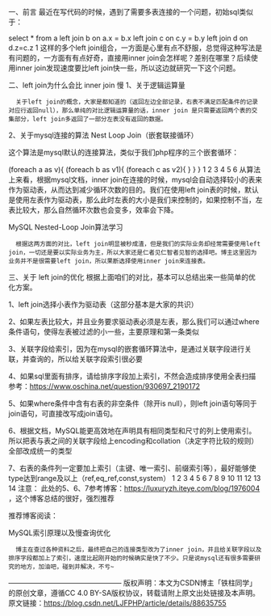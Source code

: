 一、前言
最近在写代码的时候，遇到了需要多表连接的一个问题，初始sql类似于：

select * from a left join b on a.x = b.x left join c on c.y = b.y left join d on d.z=c.z
1
      这样的多个left join组合，一方面是心里有点不舒服，总觉得这种写法是有问题的，一方面有有点好奇，直接用inner join会怎样呢？差别在哪里？后续使用inner join发现速度要比left join快一些，所以这边就研究一下这个问题。

二、left join为什么会比 inner join 慢
1、关于逻辑运算量

      关于left join的概念，大家是都知道的（返回左边全部记录，右表不满足匹配条件的记录对应行返回null），那么单纯的对比逻辑运算量的话，inner join 是只需要返回两个表的交集部分，left join多返回了一部分左表没有返回的数据。

2、关于mysql连接的算法 Nest Loop Join（嵌套联接循环）

这个算法是mysql默认的连接算法，类似于我们php程序的三个嵌套循环：

(foreach a as v){
	(foreach b as v1){
		(foreach c as v2){
		}
	}
}
1
2
3
4
5
6
      从算法上来看，根据mysql文档，inner join在连接的时候，mysql会自动选择较小的表来作为驱动表，从而达到减少循环次数的目的。我们在使用left join表的时候，默认是使用左表作为驱动表，那么此时左表的大小是我们来控制的，如果控制不当，左表比较大，那么自然循环次数也会变多，效率会下降。

MySQL Nested-Loop Join算法学习

      根据这两方面的对比，left join明显被秒成渣，但是我们的实际业务却经常需要使用left join，一切还是要以实际业务为主，所以大家还是仁者见仁智者见智的选择吧。博主这里因为业务并不是很需要left join，所以果断选择使用inner join来连接表。

三、关于 left join的优化
根据上面咱们的对比，基本可以总结出来一些简单的优化方案。

1、left join选择小表作为驱动表（这部分基本是大家的共识）

2、如果左表比较大，并且业务要求驱动表必须是左表，那么我们可以通过where条件语句，使得左表被过滤的小一些，主要原理和第一条类似

3、关联字段给索引，因为在mysql的嵌套循环算法中，是通过关联字段进行关联，并查询的，所以给关联字段索引很必要

4、如果sql里面有排序，请给排序字段加上索引，不然会造成排序使用全表扫描
		参考：https://www.oschina.net/question/930697_2190172
		
5、如果where条件中含有右表的非空条件（除开is null），则left join语句等同于join语句，可直接改写成join语句。 

6、根据文档，MySQL能更高效地在声明具有相同类型和尺寸的列上使用索引。所以把表与表之间的关联字段给上encoding和collation（决定字符比较的规则）全部改成统一的类型

7、右表的条件列一定要加上索引（主键、唯一索引、前缀索引等），最好能够使type达到range及以上（ref,eq_ref,const,system） 
1
2
3
4
5
6
7
8
9
10
11
12
13
14
注意： 此处的5、6、7参考博客：https://luxuryzh.iteye.com/blog/1976004 ，这个博客总结的很好，强烈推荐

推荐博客阅读：

MySQL索引原理以及慢查询优化

      博主在查过各种资料之后，最终把自己的连接类型改为了inner join，并且给关联字段以及排序字段都加上了索引，速度比起刚开始的时候确实是快了不少。只是说mysql还有很多需要研究的地方，加油吧，碰到并解决，不亏~
————————————————
版权声明：本文为CSDN博主「铁柱同学」的原创文章，遵循CC 4.0 BY-SA版权协议，转载请附上原文出处链接及本声明。
原文链接：https://blog.csdn.net/LJFPHP/article/details/88635755